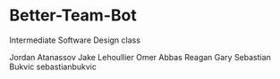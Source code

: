 # Better-Team-Bot
Intermediate Software Design class

Jordan Atanassov
Jake Lehoullier
Omer Abbas
Reagan Gary
Sebastian Bukvic sebastianbukvic
